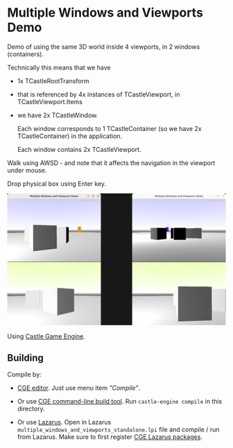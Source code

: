 # Multiple Windows and Viewports Demo

Demo of using the same 3D world inside 4 viewports, in 2 windows (containers).

Technically this means that we have
- 1x TCastleRootTransform
- that is referenced by 4x instances of TCastleViewport, in TCastleViewport.Items
- we have 2x TCastleWindow.

    Each window corresponds to 1 TCastleContainer (so we have 2x TCastleContainer) in the application.

    Each window contains 2x TCastleViewport.

Walk using AWSD - and note that it affects the navigation in the viewport under mouse.

Drop physical box using Enter key.

![Screenshot](screenshot.png)

Using [Castle Game Engine](https://castle-engine.io/).

## Building

Compile by:

- [CGE editor](https://castle-engine.io/manual_editor.php). Just use menu item _"Compile"_.

- Or use [CGE command-line build tool](https://castle-engine.io/build_tool). Run `castle-engine compile` in this directory.

- Or use [Lazarus](https://www.lazarus-ide.org/). Open in Lazarus `multiple_windows_and_viewports_standalone.lpi` file and compile / run from Lazarus. Make sure to first register [CGE Lazarus packages](https://castle-engine.io/documentation.php).
